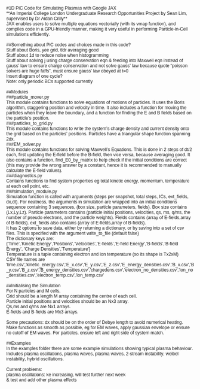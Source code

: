 <!DOCTYPE html PUBLIC "-//W3C//DTD HTML 4.01//EN" "http://www.w3.org/TR/html4/strict.dtd">
<html>
<head>
  <meta http-equiv="Content-Type" content="text/html; charset=utf-8">
  <meta http-equiv="Content-Style-Type" content="text/css">
  <title></title>
  <meta name="Generator" content="Cocoa HTML Writer">
  <meta name="CocoaVersion" content="2299.6">
  <style type="text/css">
    p.p1 {margin: 0.0px 0.0px 0.0px 0.0px; font: 12.0px Helvetica; -webkit-text-stroke: #000000}
    p.p2 {margin: 0.0px 0.0px 0.0px 0.0px; font: 12.0px Helvetica; -webkit-text-stroke: #000000; min-height: 14.0px}
    span.s1 {font-kerning: none}
  </style>
</head>
<body>
<p class="p1"><span class="s1">#1D PiC Code for Simulating Plasmas with Google JAX</span></p>
<p class="p1"><span class="s1">**An Imperial College London Undergraduate Research Opportunities Project by Sean Lim, supervised by Dr Aidan Crilly**</span></p>
<p class="p1"><span class="s1">JAX enables users to solve multiple equations vectorially (with its vmap function), and compiles code in a GPU-friendly manner, making it very useful in performing Particle-in-Cell simulations efficiently.</span></p>
<p class="p2"><span class="s1"></span><br></p>
<p class="p1"><span class="s1">##Something about PiC codes and choices made in this code?</span></p>
<p class="p1"><span class="s1">Stuff about Boris, yee grid, tldr averaging good</span></p>
<p class="p1"><span class="s1">Stuff about 1d to reduce noise when histogramming<span class="Apple-converted-space"> </span></span></p>
<p class="p1"><span class="s1">Stuff about solving j using charge conservation eqn &amp; feeding into Maxwell eqn instead of gauss’ law to ensure charge conservation and not solve gauss’ law because quote “poisson solvers are huge faffs”, must ensure gauss’ law obeyed at t=0</span></p>
<p class="p1"><span class="s1">Insert diagram of one cycle?</span></p>
<p class="p1"><span class="s1">Note: only periodic BCs supported currently</span></p>
<p class="p2"><span class="s1"></span><br></p>
<p class="p1"><span class="s1">##Modules</span></p>
<p class="p1"><span class="s1">###particle_mover.py</span></p>
<p class="p1"><span class="s1">This module contains functions to solve equations of motions of particles. It uses the Boris algorithm, staggering position and velocity in time. It also includes a function for moving the particles when they leave the boundary, and a function for finding the E and B fields based on the particle’s position.</span></p>
<p class="p1"><span class="s1">###particles_to_grid.py</span></p>
<p class="p1"><span class="s1">This module contains functions to write the system’s charge density and current density onto the grid based on the particles’ positions. Particles have a triangular shape function spanning 2dx.</span></p>
<p class="p1"><span class="s1">###EM_solver.py</span></p>
<p class="p1"><span class="s1">This module contains functions for solving Maxwell’s Equations. This is done in 2 steps of dt/2 each, first updating the E-field before the B-field, then vice versa, because averaging good. It also contains a function, find_E0_by_matrix to help check if the initial conditions are correct (this may provide the wrong answer by a constant, hence it is recommended to manually calculate the E-field values).</span></p>
<p class="p1"><span class="s1">###diagnostics.py</span></p>
<p class="p1"><span class="s1">Contains functions to find system properties eg total kinetic energy, momentum, temperature at each cell point, etc.</span></p>
<p class="p1"><span class="s1">###simulation_module.py</span></p>
<p class="p1"><span class="s1">Simulation function is called with arguments (steps per snapshot, total steps, ICs, ext_fields, dx,dt). For neatness, the arguments in simulation are wrapped into an initial conditions sequence containing 3 sequences, (box size, particle parameters, fields). Box size contains (Lx,Ly,Lz). Particle parameters contains (particle initial positions, velocities, qs, ms, q/ms, the number of pseudo electrons, and the particle weights). Fields contains (array of E-fields,array of B-fields). ext_fields also contains (array of E-fields,array of B-fields).</span></p>
<p class="p1"><span class="s1">It has 2 options to save data, either by returning a dictionary, or by saving into a set of csv files. This is specified with the argument write_to_file (default false)</span></p>
<p class="p1"><span class="s1">The dictionary keys are:</span></p>
<p class="p1"><span class="s1">{'Time’,’Kinetic Energy’,’Positions’,’Velocities’,’E-fields’,’E-field Energy’,’B-fields’,’B-field Energy’, 'Charge Densities’,’Temperature'}</span></p>
<p class="p1"><span class="s1">Temperature is a tuple containing electron and ion temperature (so its shape is Tx2xM)</span></p>
<p class="p1"><span class="s1">CSV file names are 'time.csv','kinetic_energy.csv','E_x.csv','E_y.csv','E_z.csv','E_energy_densities.csv','B_x.csv','B_y.csv','B_z.csv','B_energy_densities.csv','chargedens.csv','electron_no_densities.csv','ion_no_densities.csv','electron_temp.csv','ion_temp.csv'</span></p>
<p class="p2"><span class="s1"></span><br></p>
<p class="p1"><span class="s1">##Initialising the Simulation</span></p>
<p class="p1"><span class="s1">For N particles and M cells,</span></p>
<p class="p1"><span class="s1">Grid should be a length M array containing the centre of each cell.</span></p>
<p class="p1"><span class="s1">Particle initial positions and velocities should be an Nx3 array.</span></p>
<p class="p1"><span class="s1">Qs,ms and q/ms are Nx1 arrays.</span></p>
<p class="p1"><span class="s1">E-fields and B-fields are Mx3 arrays.</span></p>
<p class="p2"><span class="s1"></span><br></p>
<p class="p1"><span class="s1">Some precautions: dx should be on the order of Debye length to avoid numerical heating. Make functions as smooth as possible, eg for EM waves, apply gaussian envelope or ensure no cutoff of EM waves. For particles, ensure left and right side of system match.</span></p>
<p class="p2"><span class="s1"></span><br></p>
<p class="p1"><span class="s1">##Examples</span></p>
<p class="p1"><span class="s1">In the examples folder there are some example simulations showing typical plasma behaviour. Includes plasma oscillations, plasma waves, plasma waves, 2-stream instability, weibel instability, hybrid oscillations.</span></p>
<p class="p2"><span class="s1"></span><br></p>
<p class="p1"><span class="s1">Current problems:<span class="Apple-converted-space"> </span></span></p>
<p class="p1"><span class="s1">plasma oscillations: ke increasing, will test further next week</span></p>
<p class="p1"><span class="s1">&amp; test and add other plasma effects</span></p>
</body>
</html>
